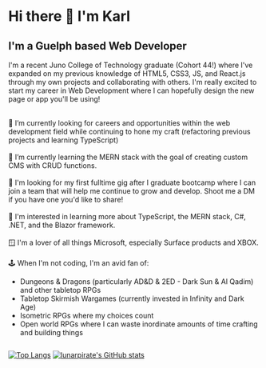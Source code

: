 ### <h1>Hi there 👋 I'm Karl</h1>

<h2>I'm a Guelph based Web Developer</h2>

I'm a recent Juno College of Technology graduate (Cohort 44!) where I've expanded on my previous knowledge of HTML5, CSS3, JS, and React.js through my own projects and collaborating with others. I'm really excited to start my career in Web Development where I can hopefully design the new page or app you'll be using!

<br/>
🔭 I’m currently looking for careers and opportunities within the web development field while continuing to hone my craft (refactoring previous projects and learning TypeScript)
<br/><br/>
🌱 I’m currently learning the MERN stack with the goal of creating custom CMS with CRUD functions.
<br/><br/>
🌠 I'm looking for my first fulltime gig after I graduate bootcamp where I can join a team that will help me continue to grow and develop. Shoot me a DM if you have one you'd like to share!
<br/><br/>
🤔 I'm interested in learning more about TypeScript, the MERN stack, C#, .NET, and the Blazor framework.
<br/><br/>
🪟 I'm a lover of all things Microsoft, especially Surface products and XBOX.
<br/><br/>
🕹️ When I'm not coding, I'm an avid fan of:
<ul>
<li>Dungeons & Dragons (particularly AD&D & 2ED - Dark Sun & Al Qadim) and other tabletop RPGs</li>
<li>Tabletop Skirmish Wargames (currently invested in Infinity and Dark Age)</li>
<li>Isometric RPGs where my choices count</li>
<li>Open world RPGs where I can waste inordinate amounts of time crafting and building things</li>
</ul>

<div style="display:flex; justify-content:space-between;">

 [![Top Langs](https://github-readme-stats.vercel.app/api/top-langs/?username=lunarpirate&show_icons=true&theme=radical&env=PAT_1)](https://github.com/lunarpirate/github-readme-stats)
[![lunarpirate's GitHub stats](https://github-readme-stats.vercel.app/api?username=lunarpirate&show_icons=true&theme=radical&env=PAT_1)](https://github.com/lunarpirate/github-readme-stats)
 
</div>


